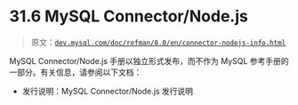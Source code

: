 # 31.6 MySQL Connector/Node.js

> 原文：[`dev.mysql.com/doc/refman/8.0/en/connector-nodejs-info.html`](https://dev.mysql.com/doc/refman/8.0/en/connector-nodejs-info.html)

MySQL Connector/Node.js 手册以独立形式发布，而不作为 MySQL 参考手册的一部分。有关信息，请参阅以下文档：

+   发行说明：MySQL Connector/Node.js 发行说明
